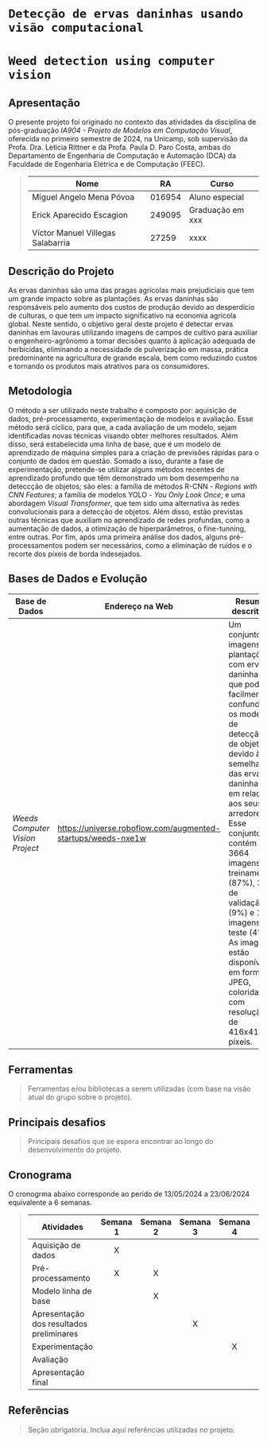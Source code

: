# `Detecção de ervas daninhas usando visão computacional`
# `Weed detection using computer vision`

## Apresentação

O presente projeto foi originado no contexto das atividades da disciplina de pós-graduação *IA904 - Projeto de Modelos em Computação Visual*, 
oferecida no primeiro semestre de 2024, na Unicamp, sob supervisão da Profa. Dra. Leticia Rittner e da Profa. Paula D. Paro Costa, ambas do Departamento de Engenharia de Computação e Automação (DCA) da Faculdade de Engenharia Elétrica e de Computação (FEEC).

> |Nome  | RA | Curso|
> |--|--|--|
> | Miguel Angelo Mena Póvoa | 016954  | Aluno especial|
> | Erick Aparecido Escagion | 249095  | Graduação em xxx|
> | Víctor Manuel Villegas Salabarria  | 27259  | xxxx|


## Descrição do Projeto
As ervas daninhas são uma das pragas agrícolas mais prejudiciais que tem um grande impacto sobre as plantações. As ervas daninhas são responsáveis pelo aumento dos custos de produção devido ao desperdício de culturas, o que tem um impacto significativo na economia agrícola global. Neste sentido, o objetivo geral deste projeto é detectar ervas daninhas em lavouras utilizando imagens de campos de cultivo para auxiliar o engenheiro-agrônomo a tomar decisões quanto à aplicação adequada de herbicidas, eliminando a necessidade de pulverização em massa, prática predominante na agricultura de grande escala, bem como reduzindo custos e tornando os produtos mais atrativos para os consumidores. 

## Metodologia
O método a ser utilizado neste trabalho é composto por: aquisição de dados, pré-processamento, experimentação de modelos e avaliação. Esse método será cíclico, para que, a cada avaliação de um modelo, sejam identificadas novas técnicas visando obter melhores resultados. Além disso, será estabelecida uma linha de base, que é um modelo de aprendizado de máquina simples para a criação de previsões rápidas para o conjunto de dados em questão. Somado a isso, durante a fase de experimentação, pretende-se utilizar alguns métodos recentes de aprendizado profundo que têm demonstrado um bom desempenho na deteccção de objetos; são eles: a família de métodos R-CNN - *Regions with CNN Features*; a família de modelos YOLO - *You Only Look Once*; e uma abordagem *Visual Transformer*, que tem sido uma alternativa às redes convolucionais para a detecção de objetos. Além disso, estão previstas outras técnicas que auxiliam no aprendizado de redes profundas, como a aumentação de dados, a otimização de hiperparâmetros, o fine-tunning, entre outras. Por fim, após uma primeira análise dos dados, alguns pré-processamentos podem ser necessários, como a eliminação de ruídos e o recorte dos píxeis de borda indesejados. 

## Bases de Dados e Evolução

Base de Dados | Endereço na Web | Resumo descritivo
----- | ----- | -----
*Weeds Computer Vision Project* | https://universe.roboflow.com/augmented-startups/weeds-nxe1w | Um conjunto de imagens de plantações com ervas daninhas que pode facilmente confundir os modelos de detecção de objetos devido à semelhança das ervas daninhas em relação aos seus arredores. Esse conjunto contém 3664 imagens de treinamento (87%), 359 de validação (9%) e 180 imagens de teste (4%). As imagens estão disponíveis em formato JPEG, coloridas e com resolução de 416x416 píxeis.

## Ferramentas
> Ferramentas e/ou bibliotecas a serem utilizadas (com base na visão atual do grupo sobre o projeto).


## Principais desafios
> Principais desafios que se espera encontrar ao longo do desenvolvimento do projeto.

## Cronograma

O cronogrma abaixo corresponde ao perído de 13/05/2024 a 23/06/2024 equivalente a 6 semanas.

> |Atividades  | Semana 1 | Semana 2| Semana 3| Semana 4| Semana 5| Semana 6| 
> |--|:--:|:--:|:--:|:--:|:--:|:--:|
> | Aquisição de dados | X | | | | | |
> | Pré-processamento |  X | X | | | | |
> | Modelo linha de base |   | X |  |  | | |
> | Apresentação dos resultados preliminares |   |  | X |  | | |
> | Experimentação |   |  | | X | X | X |
> | Avaliação |   |  |  |  | X | X |
> | Apresentação final |   |  |  |  |  | X|

## Referências
> Seção obrigatória. Inclua aqui referências utilizadas no projeto.
